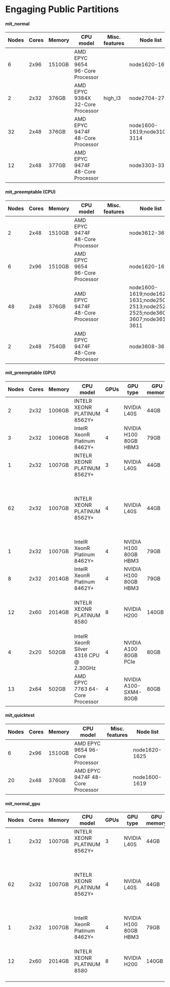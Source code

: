 # Engaging Public Partitions

#### mit_normal

| Nodes | Cores | Memory | CPU model                        | Misc. features | Node list                   |
| ----- | ----- | ------ | -------------------------------- | -------------- | --------------------------- |
| 6     | 2x96  | 1510GB | AMD EPYC 9654 96-Core Processor  |                | node1620-1625               |
| 2     | 2x32  | 376GB  | AMD EPYC 9384X 32-Core Processor | high_l3        | node2704-2705               |
| 32    | 2x48  | 376GB  | AMD EPYC 9474F 48-Core Processor |                | node1600-1619;node3103-3114 |
| 12    | 2x48  | 377GB  | AMD EPYC 9474F 48-Core Processor |                | node3303-3314               |

#### mit_preemptable (CPU)

| Nodes | Cores | Memory | CPU model                        | Misc. features | Node list                                                                           |
| ----- | ----- | ------ | -------------------------------- | -------------- | ----------------------------------------------------------------------------------- |
| 2     | 2x48  | 1510GB | AMD EPYC 9474F 48-Core Processor |                | node3612-3613                                                                       |
| 6     | 2x96  | 1510GB | AMD EPYC 9654 96-Core Processor  |                | node1620-1625                                                                       |
| 48    | 2x48  | 376GB  | AMD EPYC 9474F 48-Core Processor |                | node1600-1619;node1626-1631;node2503-2513;node2523-2525;node3602-3607;node3610-3611 |
| 2     | 2x48  | 754GB  | AMD EPYC 9474F 48-Core Processor |                | node3608-3609                                                                       |

#### mit_preemptable (GPU)

| Nodes | Cores | Memory | CPU model                              | GPUs | GPU type              | GPU memory | Misc. features | Node list                                                                                                                                       |
| ----- | ----- | ------ | -------------------------------------- | ---- | --------------------- | ---------- | -------------- | ----------------------------------------------------------------------------------------------------------------------------------------------- |
| 2     | 2x32  | 1006GB | INTELR XEONR PLATINUM 8562Y+           | 4    | NVIDIA L40S           | 44GB       |                | node2643-2644                                                                                                                                   |
| 3     | 2x32  | 1006GB | IntelR XeonR Platinum 8462Y+           | 4    | NVIDIA H100 80GB HBM3 | 79GB       |                | node2640-2642                                                                                                                                   |
| 1     | 2x32  | 1007GB | INTELR XEONR PLATINUM 8562Y+           | 3    | NVIDIA L40S           | 44GB       |                | node3502                                                                                                                                        |
| 62    | 2x32  | 1007GB | INTELR XEONR PLATINUM 8562Y+           | 4    | NVIDIA L40S           | 44GB       |                | node2804;node3002-3008;node3202-3208;node3302;node3402-3408;node3500-3501;node3503-3512;node4102-4108;node4200-4212;node4302-4305;node4502-4504 |
| 1     | 2x32  | 1007GB | IntelR XeonR Platinum 8462Y+           | 4    | NVIDIA H100 80GB HBM3 | 79GB       |                | node2906                                                                                                                                        |
| 8     | 2x32  | 2014GB | IntelR XeonR Platinum 8462Y+           | 4    | NVIDIA H100 80GB HBM3 | 79GB       |                | node1702-1703;node1802-1803;node2702-2703;node2802-2803                                                                                         |
| 12    | 2x60  | 2014GB | INTELR XEONR PLATINUM 8580             | 8    | NVIDIA H200           | 140GB      |                | node2433-2434;node3000-3001;node3100-3101;node3200-3201;node3300-3301;node3400;node4100                                                         |
| 4     | 2x20  | 502GB  | IntelR XeonR Silver 4316 CPU @ 2.30GHz | 4    | NVIDIA A100 80GB PCIe | 80GB       |                | node2414-2417                                                                                                                                   |
| 13    | 2x64  | 502GB  | AMD EPYC 7763 64-Core Processor        | 4    | NVIDIA A100-SXM4-80GB | 80GB       |                | node1917-1918;node2100-2104;node2300-2304;node2319                                                                                              |                                                                     |

#### mit_quicktest

| Nodes | Cores | Memory | CPU model                        | Misc. features | Node list     |
| ----- | ----- | ------ | -------------------------------- | -------------- | ------------- |
| 6     | 2x96  | 1510GB | AMD EPYC 9654 96-Core Processor  |                | node1620-1625 |
| 20    | 2x48  | 376GB  | AMD EPYC 9474F 48-Core Processor |                | node1600-1619 |

#### mit_normal_gpu

| Nodes | Cores | Memory | CPU model                    | GPUs | GPU type              | GPU memory | Misc. features | Node list                                                                                                                                       |
| ----- | ----- | ------ | ---------------------------- | ---- | --------------------- | ---------- | -------------- | ----------------------------------------------------------------------------------------------------------------------------------------------- |
| 1     | 2x32  | 1007GB | INTELR XEONR PLATINUM 8562Y+ | 3    | NVIDIA L40S           | 44GB       |                | node3502                                                                                                                                        |
| 62    | 2x32  | 1007GB | INTELR XEONR PLATINUM 8562Y+ | 4    | NVIDIA L40S           | 44GB       |                | node2804;node3002-3008;node3202-3208;node3302;node3402-3408;node3500-3501;node3503-3512;node4102-4108;node4200-4212;node4302-4305;node4502-4504 |
| 1     | 2x32  | 1007GB | IntelR XeonR Platinum 8462Y+ | 4    | NVIDIA H100 80GB HBM3 | 79GB       |                | node2906                                                                                                                                        |
| 12    | 2x60  | 2014GB | INTELR XEONR PLATINUM 8580   | 8    | NVIDIA H200           | 140GB      |                | node2433-2434;node3000-3001;node3100-3101;node3200-3201;node3300-3301;node3400;node4100                                                         |                                                       |

